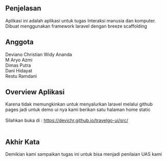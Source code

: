 ## Penjelasan

Aplikasi ini adalah aplikasi untuk tugas Interaksi manusia dan komputer. <br>
Dibuat menggunakan framework laravel dengan breeze scaffolding

## Anggota

Deviano Christian Widy Ananda <br>
M Aryo Azmi <br>
Dimas Putra <br>
Dani Hidayat <br>
Restu Ramdani

## Overview Aplikasi

Karena tidak memungkinkan untuk menyalurkan laravel melalui github pages jadi untuk demo ui nya kami berikan satu halaman home static <br>
<br>
Silahkan buka di : https://devichr.github.io/travelgo-ui/src/
<br>
<br>

## Akhir Kata
Demikian kami sampaikan tugas ini untuk bisa menjadi penilaian UAS kami


